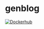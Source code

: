 # genblog

[![Dockerhub](https://img.shields.io/badge/docker-hub-4988CC)](https://hub.docker.com/repository/docker/chuhlomin/genblog)
